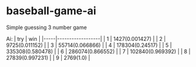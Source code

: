 baseball-game-ai
================

Simple guessing 3 number game

Ai:
| try | win              |
|-----|------------------|
| 1   | 1427(0.001427)   |
| 2   | 9725(0.011152)   |
| 3   | 55714(0.066866)  |
| 4   | 178304(0.24517)  |
| 5   | 335308(0.580478) |
| 6   | 286074(0.866552) |
| 7   | 102840(0.969392) |
| 8   | 27839(0.997231)  |
| 9   | 2769(1.0)        |
